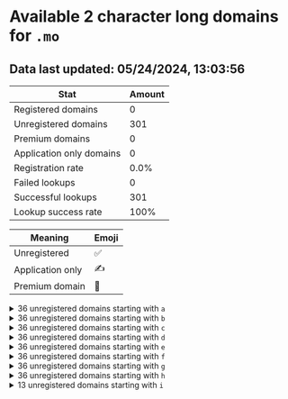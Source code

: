 # Available 2 character long domains for `.mo`

## Data last updated: 05/24/2024, 13:03:56

|Stat|Amount|
|--|--|
|Registered domains|0|
|Unregistered domains|301|
|Premium domains|0|
|Application only domains|0|
|Registration rate|0.0%|
|Failed lookups|0|
|Successful lookups|301|
|Lookup success rate|100%|


|Meaning|Emoji|
|--|--|
|Unregistered|:white_check_mark:|
|Application only|:writing_hand:|
|Premium domain|:gem:|

<details>
<summary>36 unregistered domains starting with <bold><code>a</code></bold></summary>

|Type|Domain|
|--|--|
|:white_check_mark:|`a0.mo`|
|:white_check_mark:|`a1.mo`|
|:white_check_mark:|`a2.mo`|
|:white_check_mark:|`a3.mo`|
|:white_check_mark:|`a4.mo`|
|:white_check_mark:|`a5.mo`|
|:white_check_mark:|`a6.mo`|
|:white_check_mark:|`a7.mo`|
|:white_check_mark:|`a8.mo`|
|:white_check_mark:|`a9.mo`|
|:white_check_mark:|`aa.mo`|
|:white_check_mark:|`ab.mo`|
|:white_check_mark:|`ac.mo`|
|:white_check_mark:|`ad.mo`|
|:white_check_mark:|`ae.mo`|
|:white_check_mark:|`af.mo`|
|:white_check_mark:|`ag.mo`|
|:white_check_mark:|`ah.mo`|
|:white_check_mark:|`ai.mo`|
|:white_check_mark:|`aj.mo`|
|:white_check_mark:|`ak.mo`|
|:white_check_mark:|`al.mo`|
|:white_check_mark:|`am.mo`|
|:white_check_mark:|`an.mo`|
|:white_check_mark:|`ao.mo`|
|:white_check_mark:|`ap.mo`|
|:white_check_mark:|`aq.mo`|
|:white_check_mark:|`ar.mo`|
|:white_check_mark:|`as.mo`|
|:white_check_mark:|`at.mo`|
|:white_check_mark:|`au.mo`|
|:white_check_mark:|`av.mo`|
|:white_check_mark:|`aw.mo`|
|:white_check_mark:|`ax.mo`|
|:white_check_mark:|`ay.mo`|
|:white_check_mark:|`az.mo`|
</details>
<details>
<summary>36 unregistered domains starting with <bold><code>b</code></bold></summary>

|Type|Domain|
|--|--|
|:white_check_mark:|`b0.mo`|
|:white_check_mark:|`b1.mo`|
|:white_check_mark:|`b2.mo`|
|:white_check_mark:|`b3.mo`|
|:white_check_mark:|`b4.mo`|
|:white_check_mark:|`b5.mo`|
|:white_check_mark:|`b6.mo`|
|:white_check_mark:|`b7.mo`|
|:white_check_mark:|`b8.mo`|
|:white_check_mark:|`b9.mo`|
|:white_check_mark:|`ba.mo`|
|:white_check_mark:|`bb.mo`|
|:white_check_mark:|`bc.mo`|
|:white_check_mark:|`bd.mo`|
|:white_check_mark:|`be.mo`|
|:white_check_mark:|`bf.mo`|
|:white_check_mark:|`bg.mo`|
|:white_check_mark:|`bh.mo`|
|:white_check_mark:|`bi.mo`|
|:white_check_mark:|`bj.mo`|
|:white_check_mark:|`bk.mo`|
|:white_check_mark:|`bl.mo`|
|:white_check_mark:|`bm.mo`|
|:white_check_mark:|`bn.mo`|
|:white_check_mark:|`bo.mo`|
|:white_check_mark:|`bp.mo`|
|:white_check_mark:|`bq.mo`|
|:white_check_mark:|`br.mo`|
|:white_check_mark:|`bs.mo`|
|:white_check_mark:|`bt.mo`|
|:white_check_mark:|`bu.mo`|
|:white_check_mark:|`bv.mo`|
|:white_check_mark:|`bw.mo`|
|:white_check_mark:|`bx.mo`|
|:white_check_mark:|`by.mo`|
|:white_check_mark:|`bz.mo`|
</details>
<details>
<summary>36 unregistered domains starting with <bold><code>c</code></bold></summary>

|Type|Domain|
|--|--|
|:white_check_mark:|`c0.mo`|
|:white_check_mark:|`c1.mo`|
|:white_check_mark:|`c2.mo`|
|:white_check_mark:|`c3.mo`|
|:white_check_mark:|`c4.mo`|
|:white_check_mark:|`c5.mo`|
|:white_check_mark:|`c6.mo`|
|:white_check_mark:|`c7.mo`|
|:white_check_mark:|`c8.mo`|
|:white_check_mark:|`c9.mo`|
|:white_check_mark:|`ca.mo`|
|:white_check_mark:|`cb.mo`|
|:white_check_mark:|`cc.mo`|
|:white_check_mark:|`cd.mo`|
|:white_check_mark:|`ce.mo`|
|:white_check_mark:|`cf.mo`|
|:white_check_mark:|`cg.mo`|
|:white_check_mark:|`ch.mo`|
|:white_check_mark:|`ci.mo`|
|:white_check_mark:|`cj.mo`|
|:white_check_mark:|`ck.mo`|
|:white_check_mark:|`cl.mo`|
|:white_check_mark:|`cm.mo`|
|:white_check_mark:|`cn.mo`|
|:white_check_mark:|`co.mo`|
|:white_check_mark:|`cp.mo`|
|:white_check_mark:|`cq.mo`|
|:white_check_mark:|`cr.mo`|
|:white_check_mark:|`cs.mo`|
|:white_check_mark:|`ct.mo`|
|:white_check_mark:|`cu.mo`|
|:white_check_mark:|`cv.mo`|
|:white_check_mark:|`cw.mo`|
|:white_check_mark:|`cx.mo`|
|:white_check_mark:|`cy.mo`|
|:white_check_mark:|`cz.mo`|
</details>
<details>
<summary>36 unregistered domains starting with <bold><code>d</code></bold></summary>

|Type|Domain|
|--|--|
|:white_check_mark:|`d0.mo`|
|:white_check_mark:|`d1.mo`|
|:white_check_mark:|`d2.mo`|
|:white_check_mark:|`d3.mo`|
|:white_check_mark:|`d4.mo`|
|:white_check_mark:|`d5.mo`|
|:white_check_mark:|`d6.mo`|
|:white_check_mark:|`d7.mo`|
|:white_check_mark:|`d8.mo`|
|:white_check_mark:|`d9.mo`|
|:white_check_mark:|`da.mo`|
|:white_check_mark:|`db.mo`|
|:white_check_mark:|`dc.mo`|
|:white_check_mark:|`dd.mo`|
|:white_check_mark:|`de.mo`|
|:white_check_mark:|`df.mo`|
|:white_check_mark:|`dg.mo`|
|:white_check_mark:|`dh.mo`|
|:white_check_mark:|`di.mo`|
|:white_check_mark:|`dj.mo`|
|:white_check_mark:|`dk.mo`|
|:white_check_mark:|`dl.mo`|
|:white_check_mark:|`dm.mo`|
|:white_check_mark:|`dn.mo`|
|:white_check_mark:|`do.mo`|
|:white_check_mark:|`dp.mo`|
|:white_check_mark:|`dq.mo`|
|:white_check_mark:|`dr.mo`|
|:white_check_mark:|`ds.mo`|
|:white_check_mark:|`dt.mo`|
|:white_check_mark:|`du.mo`|
|:white_check_mark:|`dv.mo`|
|:white_check_mark:|`dw.mo`|
|:white_check_mark:|`dx.mo`|
|:white_check_mark:|`dy.mo`|
|:white_check_mark:|`dz.mo`|
</details>
<details>
<summary>36 unregistered domains starting with <bold><code>e</code></bold></summary>

|Type|Domain|
|--|--|
|:white_check_mark:|`e0.mo`|
|:white_check_mark:|`e1.mo`|
|:white_check_mark:|`e2.mo`|
|:white_check_mark:|`e3.mo`|
|:white_check_mark:|`e4.mo`|
|:white_check_mark:|`e5.mo`|
|:white_check_mark:|`e6.mo`|
|:white_check_mark:|`e7.mo`|
|:white_check_mark:|`e8.mo`|
|:white_check_mark:|`e9.mo`|
|:white_check_mark:|`ea.mo`|
|:white_check_mark:|`eb.mo`|
|:white_check_mark:|`ec.mo`|
|:white_check_mark:|`ed.mo`|
|:white_check_mark:|`ee.mo`|
|:white_check_mark:|`ef.mo`|
|:white_check_mark:|`eg.mo`|
|:white_check_mark:|`eh.mo`|
|:white_check_mark:|`ei.mo`|
|:white_check_mark:|`ej.mo`|
|:white_check_mark:|`ek.mo`|
|:white_check_mark:|`el.mo`|
|:white_check_mark:|`em.mo`|
|:white_check_mark:|`en.mo`|
|:white_check_mark:|`eo.mo`|
|:white_check_mark:|`ep.mo`|
|:white_check_mark:|`eq.mo`|
|:white_check_mark:|`er.mo`|
|:white_check_mark:|`es.mo`|
|:white_check_mark:|`et.mo`|
|:white_check_mark:|`eu.mo`|
|:white_check_mark:|`ev.mo`|
|:white_check_mark:|`ew.mo`|
|:white_check_mark:|`ex.mo`|
|:white_check_mark:|`ey.mo`|
|:white_check_mark:|`ez.mo`|
</details>
<details>
<summary>36 unregistered domains starting with <bold><code>f</code></bold></summary>

|Type|Domain|
|--|--|
|:white_check_mark:|`f0.mo`|
|:white_check_mark:|`f1.mo`|
|:white_check_mark:|`f2.mo`|
|:white_check_mark:|`f3.mo`|
|:white_check_mark:|`f4.mo`|
|:white_check_mark:|`f5.mo`|
|:white_check_mark:|`f6.mo`|
|:white_check_mark:|`f7.mo`|
|:white_check_mark:|`f8.mo`|
|:white_check_mark:|`f9.mo`|
|:white_check_mark:|`fa.mo`|
|:white_check_mark:|`fb.mo`|
|:white_check_mark:|`fc.mo`|
|:white_check_mark:|`fd.mo`|
|:white_check_mark:|`fe.mo`|
|:white_check_mark:|`ff.mo`|
|:white_check_mark:|`fg.mo`|
|:white_check_mark:|`fh.mo`|
|:white_check_mark:|`fi.mo`|
|:white_check_mark:|`fj.mo`|
|:white_check_mark:|`fk.mo`|
|:white_check_mark:|`fl.mo`|
|:white_check_mark:|`fm.mo`|
|:white_check_mark:|`fn.mo`|
|:white_check_mark:|`fo.mo`|
|:white_check_mark:|`fp.mo`|
|:white_check_mark:|`fq.mo`|
|:white_check_mark:|`fr.mo`|
|:white_check_mark:|`fs.mo`|
|:white_check_mark:|`ft.mo`|
|:white_check_mark:|`fu.mo`|
|:white_check_mark:|`fv.mo`|
|:white_check_mark:|`fw.mo`|
|:white_check_mark:|`fx.mo`|
|:white_check_mark:|`fy.mo`|
|:white_check_mark:|`fz.mo`|
</details>
<details>
<summary>36 unregistered domains starting with <bold><code>g</code></bold></summary>

|Type|Domain|
|--|--|
|:white_check_mark:|`g0.mo`|
|:white_check_mark:|`g1.mo`|
|:white_check_mark:|`g2.mo`|
|:white_check_mark:|`g3.mo`|
|:white_check_mark:|`g4.mo`|
|:white_check_mark:|`g5.mo`|
|:white_check_mark:|`g6.mo`|
|:white_check_mark:|`g7.mo`|
|:white_check_mark:|`g8.mo`|
|:white_check_mark:|`g9.mo`|
|:white_check_mark:|`ga.mo`|
|:white_check_mark:|`gb.mo`|
|:white_check_mark:|`gc.mo`|
|:white_check_mark:|`gd.mo`|
|:white_check_mark:|`ge.mo`|
|:white_check_mark:|`gf.mo`|
|:white_check_mark:|`gg.mo`|
|:white_check_mark:|`gh.mo`|
|:white_check_mark:|`gi.mo`|
|:white_check_mark:|`gj.mo`|
|:white_check_mark:|`gk.mo`|
|:white_check_mark:|`gl.mo`|
|:white_check_mark:|`gm.mo`|
|:white_check_mark:|`gn.mo`|
|:white_check_mark:|`go.mo`|
|:white_check_mark:|`gp.mo`|
|:white_check_mark:|`gq.mo`|
|:white_check_mark:|`gr.mo`|
|:white_check_mark:|`gs.mo`|
|:white_check_mark:|`gt.mo`|
|:white_check_mark:|`gu.mo`|
|:white_check_mark:|`gv.mo`|
|:white_check_mark:|`gw.mo`|
|:white_check_mark:|`gx.mo`|
|:white_check_mark:|`gy.mo`|
|:white_check_mark:|`gz.mo`|
</details>
<details>
<summary>36 unregistered domains starting with <bold><code>h</code></bold></summary>

|Type|Domain|
|--|--|
|:white_check_mark:|`h0.mo`|
|:white_check_mark:|`h1.mo`|
|:white_check_mark:|`h2.mo`|
|:white_check_mark:|`h3.mo`|
|:white_check_mark:|`h4.mo`|
|:white_check_mark:|`h5.mo`|
|:white_check_mark:|`h6.mo`|
|:white_check_mark:|`h7.mo`|
|:white_check_mark:|`h8.mo`|
|:white_check_mark:|`h9.mo`|
|:white_check_mark:|`ha.mo`|
|:white_check_mark:|`hb.mo`|
|:white_check_mark:|`hc.mo`|
|:white_check_mark:|`hd.mo`|
|:white_check_mark:|`he.mo`|
|:white_check_mark:|`hf.mo`|
|:white_check_mark:|`hg.mo`|
|:white_check_mark:|`hh.mo`|
|:white_check_mark:|`hi.mo`|
|:white_check_mark:|`hj.mo`|
|:white_check_mark:|`hk.mo`|
|:white_check_mark:|`hl.mo`|
|:white_check_mark:|`hm.mo`|
|:white_check_mark:|`hn.mo`|
|:white_check_mark:|`ho.mo`|
|:white_check_mark:|`hp.mo`|
|:white_check_mark:|`hq.mo`|
|:white_check_mark:|`hr.mo`|
|:white_check_mark:|`hs.mo`|
|:white_check_mark:|`ht.mo`|
|:white_check_mark:|`hu.mo`|
|:white_check_mark:|`hv.mo`|
|:white_check_mark:|`hw.mo`|
|:white_check_mark:|`hx.mo`|
|:white_check_mark:|`hy.mo`|
|:white_check_mark:|`hz.mo`|
</details>
<details>
<summary>13 unregistered domains starting with <bold><code>i</code></bold></summary>

|Type|Domain|
|--|--|
|:white_check_mark:|`ia.mo`|
|:white_check_mark:|`ib.mo`|
|:white_check_mark:|`ic.mo`|
|:white_check_mark:|`id.mo`|
|:white_check_mark:|`ie.mo`|
|:white_check_mark:|`if.mo`|
|:white_check_mark:|`ig.mo`|
|:white_check_mark:|`ih.mo`|
|:white_check_mark:|`ii.mo`|
|:white_check_mark:|`ij.mo`|
|:white_check_mark:|`ik.mo`|
|:white_check_mark:|`il.mo`|
|:white_check_mark:|`im.mo`|
</details>